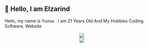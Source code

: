 ## 🎉 Hello, I am Elzarind
Hello, my name is Yunus . I am 21 Years Old And My Hobbies Coding Software, Website

<div align="center">
    <img src="https://komarev.com/ghpvc/?username=CyrusEfsaneleri&color=dc143c"/>
</div>

<div align="center">
    <a href="https://discord.com/users/1012870943791661107" title="Discord Profile"><img src="https://lanyard-profile-readme.vercel.app/api/1012870943791661107/"></a>
</div>
